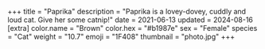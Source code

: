 +++
title = "Paprika"
description = "Paprika is a lovey-dovey, cuddly and loud cat. Give her some catnip!"
date =  2021-06-13
updated = 2024-08-16
[extra]
color.name =   "Brown"
color.hex = "#b1987e"
sex =     "Female"
species = "Cat"
weight =  "10.7"
emoji =   "1F408"
thumbnail =   "photo.jpg"
+++
